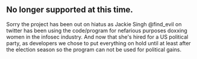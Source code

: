 

## No longer supported at this time.

Sorry the project has been out on hiatus as Jackie Singh @find_evil on twitter has been using the code/program for nefarious purposes doxxing women in the infosec industry. And now that she's hired for a US political party, as developers we chose to put everything on hold until at least after the election season so the program can not be used for political gains.

